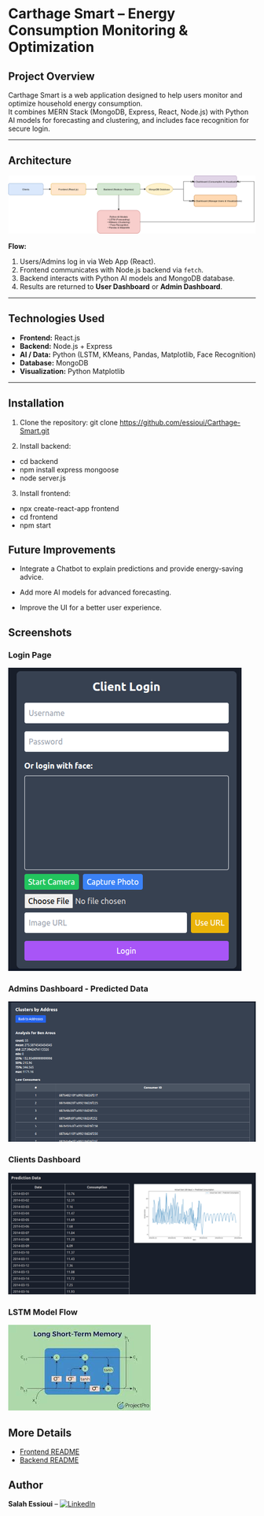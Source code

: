 # Carthage Smart – Energy Consumption Monitoring & Optimization

## Project Overview

Carthage Smart is a web application designed to help users monitor and optimize household energy consumption.  
It combines MERN Stack (MongoDB, Express, React, Node.js) with Python AI models for forecasting and clustering, and includes face recognition for secure login.

---

## Architecture

![Architecture Diagram](images/architecture.drawio.png)

**Flow:**

1. Users/Admins log in via Web App (React).
2. Frontend communicates with Node.js backend via `fetch`.
3. Backend interacts with Python AI models and MongoDB database.
4. Results are returned to **User Dashboard** or **Admin Dashboard**.

---

## Technologies Used

- **Frontend:** React.js
- **Backend:** Node.js + Express
- **AI / Data:** Python (LSTM, KMeans, Pandas, Matplotlib, Face Recognition)
- **Database:** MongoDB
- **Visualization:** Python Matplotlib

---

## Installation

1. Clone the repository:
   git clone https://github.com/essioui/Carthage-Smart.git

2. Install backend:

- cd backend
- npm install express mongoose
- node server.js

3. Install frontend:

- npx create-react-app frontend
- cd frontend
- npm start

## Future Improvements

- Integrate a Chatbot to explain predictions and provide energy-saving advice.

- Add more AI models for advanced forecasting.

- Improve the UI for a better user experience.

## Screenshots

### Login Page

![Login Page](images/login_face.png)

### Admins Dashboard - Predicted Data

![User Dashboard](images/adminsDashboard.png)

### Clients Dashboard

![Admin Dashboard](images/clientsDashboard.png)

### LSTM Model Flow

![LSTM Flow](images/lstm.jpeg)

## More Details

- [Frontend README](frontend/README.md)
- [Backend README](backend/README.md)

## Author

**Salah Essioui** – [![LinkedIn](https://cdn-icons-png.flaticon.com/24/174/174857.png)](https://www.linkedin.com/in/salah-essioui-9a93092b5)
